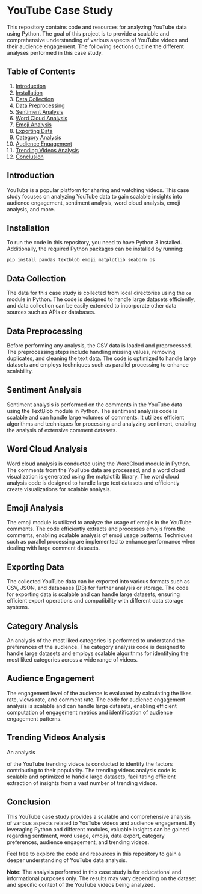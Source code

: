 # YouTube Case Study

This repository contains code and resources for analyzing YouTube data using Python. The goal of this project is to provide a scalable and comprehensive understanding of various aspects of YouTube videos and their audience engagement. The following sections outline the different analyses performed in this case study.

## Table of Contents

1. [Introduction](#introduction)
2. [Installation](#installation)
3. [Data Collection](#data-collection)
4. [Data Preprocessing](#data-preprocessing)
5. [Sentiment Analysis](#sentiment-analysis)
6. [Word Cloud Analysis](#word-cloud-analysis)
7. [Emoji Analysis](#emoji-analysis)
8. [Exporting Data](#exporting-data)
9. [Category Analysis](#category-analysis)
10. [Audience Engagement](#audience-engagement)
11. [Trending Videos Analysis](#trending-videos-analysis)
12. [Conclusion](#conclusion)

## Introduction

YouTube is a popular platform for sharing and watching videos. This case study focuses on analyzing YouTube data to gain scalable insights into audience engagement, sentiment analysis, word cloud analysis, emoji analysis, and more.

## Installation

To run the code in this repository, you need to have Python 3 installed. Additionally, the required Python packages can be installed by running:

```
pip install pandas textblob emoji matplotlib seaborn os 
```


## Data Collection

The data for this case study is collected from local directories using the `os` module in Python. The code is designed to handle large datasets efficiently, and data collection can be easily extended to incorporate other data sources such as APIs or databases.

## Data Preprocessing

Before performing any analysis, the CSV data is loaded and preprocessed. The preprocessing steps include handling missing values, removing duplicates, and cleaning the text data. The code is optimized to handle large datasets and employs techniques such as parallel processing to enhance scalability.

## Sentiment Analysis

Sentiment analysis is performed on the comments in the YouTube data using the TextBlob module in Python. The sentiment analysis code is scalable and can handle large volumes of comments. It utilizes efficient algorithms and techniques for processing and analyzing sentiment, enabling the analysis of extensive comment datasets.

## Word Cloud Analysis

Word cloud analysis is conducted using the WordCloud module in Python. The comments from the YouTube data are processed, and a word cloud visualization is generated using the matplotlib library. The word cloud analysis code is designed to handle large text datasets and efficiently create visualizations for scalable analysis.

## Emoji Analysis

The emoji module is utilized to analyze the usage of emojis in the YouTube comments. The code efficiently extracts and processes emojis from the comments, enabling scalable analysis of emoji usage patterns. Techniques such as parallel processing are implemented to enhance performance when dealing with large comment datasets.

## Exporting Data

The collected YouTube data can be exported into various formats such as CSV, JSON, and databases (DB) for further analysis or storage. The code for exporting data is scalable and can handle large datasets, ensuring efficient export operations and compatibility with different data storage systems.

## Category Analysis

An analysis of the most liked categories is performed to understand the preferences of the audience. The category analysis code is designed to handle large datasets and employs scalable algorithms for identifying the most liked categories across a wide range of videos.

## Audience Engagement

The engagement level of the audience is evaluated by calculating the likes rate, views rate, and comment rate. The code for audience engagement analysis is scalable and can handle large datasets, enabling efficient computation of engagement metrics and identification of audience engagement patterns.

## Trending Videos Analysis

An analysis

 of the YouTube trending videos is conducted to identify the factors contributing to their popularity. The trending videos analysis code is scalable and optimized to handle large datasets, facilitating efficient extraction of insights from a vast number of trending videos.

## Conclusion

This YouTube case study provides a scalable and comprehensive analysis of various aspects related to YouTube videos and audience engagement. By leveraging Python and different modules, valuable insights can be gained regarding sentiment, word usage, emojis, data export, category preferences, audience engagement, and trending videos.

Feel free to explore the code and resources in this repository to gain a deeper understanding of YouTube data analysis.

**Note:** The analysis performed in this case study is for educational and informational purposes only. The results may vary depending on the dataset and specific context of the YouTube videos being analyzed.
